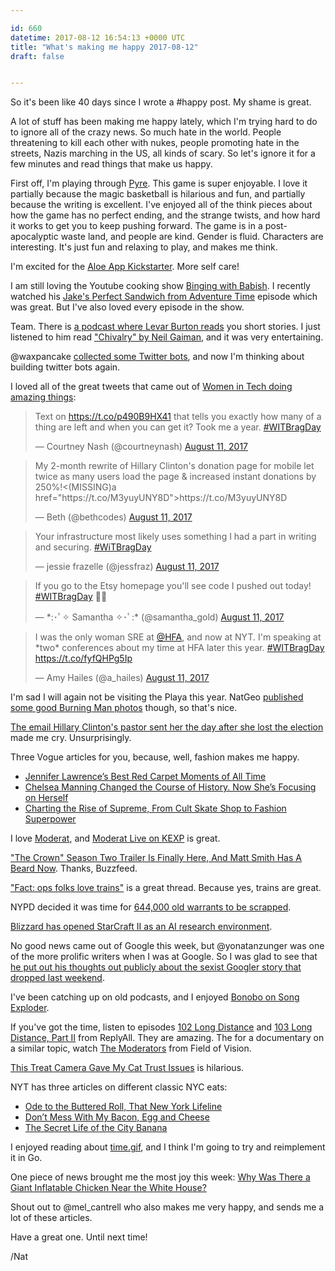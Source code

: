 ```yaml
---

id: 660
datetime: 2017-08-12 16:54:13 +0000 UTC
title: "What's making me happy 2017-08-12"
draft: false


---
```


So it's been like 40 days since I wrote a #happy post. My shame is great. 

A lot of stuff has been making me happy lately, which I'm trying hard to do to ignore all of the crazy news. So much hate in the world. People threatening to kill each other with nukes, people promoting hate in the streets, Nazis marching in the US, all kinds of scary. So let's ignore it for a few minutes and read things that make us happy.

First off, I'm playing through [Pyre](https://en.wikipedia.org/wiki/Pyre_(video_game)). This game is super enjoyable. I love it partially because the magic basketball is hilarious and fun, and partially because the writing is excellent. I've enjoyed all of the think pieces about how the game has no perfect ending, and the strange twists, and how hard it works to get you to keep pushing forward. The game is in a post-apocalyptic waste land, and people are kind. Gender is fluid. Characters are interesting. It's just fun and relaxing to play, and makes me think.

I'm excited for the [Aloe App Kickstarter](https://www.kickstarter.com/projects/aloe/aloe-app-gentle-self-care-reminders-from-yourself). More self care!

I am still loving the Youtube cooking show [Binging with Babish](https://www.bingingwithbabish.com/). I recently watched his [Jake's Perfect Sandwich from Adventure Time](https://www.youtube.com/watch?v=HsxBw6ls7Z0&feature=youtu.be) episode which was great. But I've also loved every episode in the show.

Team. There is [a podcast where Levar Burton reads](http://www.levarburtonpodcast.com/) you short stories. I just listened to him read ["Chivalry" by Neil Gaiman](http://pca.st/Mx0G), and it was very entertaining.

@waxpancake [collected some Twitter bots](https://twitter.com/waxpancake/status/896056358872559616), and now I'm thinking about building twitter bots again.

I loved all of the great tweets that came out of [Women in Tech doing amazing things](https://twitter.com/hashtag/WITBragDay):

<blockquote class="twitter-tweet" data-lang="en"><p lang="en" dir="ltr">Text on <a href="https://t.co/p490B9HX41">https://t.co/p490B9HX41</a> that tells you exactly how many of a thing are left and when you can get it? Took me a year. <a href="https://twitter.com/hashtag/WITBragDay?src=hash">#WITBragDay</a></p>&mdash; Courtney Nash (@courtneynash) <a href="https://twitter.com/courtneynash/status/896142146834530304">August 11, 2017</a></blockquote>

<blockquote class="twitter-tweet" data-lang="en"><p lang="en" dir="ltr">My 2-month rewrite of Hillary Clinton&#39;s donation page for mobile let twice as many users load the page &amp; increased instant donations by 250%!<(MISSING)a href="https://t.co/M3yuyUNY8D">https://t.co/M3yuyUNY8D</a></p>&mdash; Beth (@bethcodes) <a href="https://twitter.com/bethcodes/status/896083940619853824">August 11, 2017</a></blockquote>

<blockquote class="twitter-tweet" data-lang="en"><p lang="en" dir="ltr">Your infrastructure most likely uses something I had a part in writing and securing. <a href="https://twitter.com/hashtag/WiTBragDay?src=hash">#WiTBragDay</a></p>&mdash; jessie frazelle (@jessfraz) <a href="https://twitter.com/jessfraz/status/896105924460396544">August 11, 2017</a></blockquote>

<blockquote class="twitter-tweet" data-lang="en"><p lang="en" dir="ltr">If you go to the Etsy homepage you&#39;ll see code I pushed out today! <a href="https://twitter.com/hashtag/WITBragDay?src=hash">#WITBragDay</a> 🎉🎉</p>&mdash; *:･ﾟ✧ Samantha ✧･ﾟ:* (@samantha_gold) <a href="https://twitter.com/samantha_gold/status/896109868465008643">August 11, 2017</a></blockquote>

<blockquote class="twitter-tweet" data-lang="en"><p lang="en" dir="ltr">I was the only woman SRE at <a href="https://twitter.com/HFA">@HFA</a>, and now at NYT.  I&#39;m speaking at *two* conferences about my time at HFA later this year.  <a href="https://twitter.com/hashtag/WITBragDay?src=hash">#WITBragDay</a> <a href="https://t.co/fyfQHPg5Ip">https://t.co/fyfQHPg5Ip</a></p>&mdash; Amy Hailes (@a_hailes) <a href="https://twitter.com/a_hailes/status/896076005638512640">August 11, 2017</a></blockquote>
<script async src="//platform.twitter.com/widgets.js" charset="utf-8"></script>

I'm sad I will again not be visiting the Playa this year. NatGeo [published some good Burning Man photos](http://www.nationalgeographic.com/travel/destinations/north-america/united-states/nevada/burning-man-nevada-art-festival/) though, so that's nice.

[The email Hillary Clinton's pastor sent her the day after she lost the election](http://www.cnn.com/2017/08/10/politics/clinton-pastor-email/index.html?sr=twCNNp081017clinton-pastor-email0310PMStory&CNNPolitics=Tw) made me cry. Unsurprisingly.

Three Vogue articles for you, because, well, fashion makes me happy.

 - [Jennifer Lawrence’s Best Red Carpet Moments of All Time](http://www.vogue.com/article/jennifer-lawrence-best-red-carpet-moments?mbid=social_twitter)
 - [Chelsea Manning Changed the Course of History. Now She’s Focusing on Herself](http://www.vogue.com/article/chelsea-manning-vogue-interview-september-issue-2017?zr_manning)
 - [Charting the Rise of Supreme, From Cult Skate Shop to Fashion Superpower](http://www.vogue.com/article/history-of-supreme-skate-clothing-brand)

I love [Moderat](https://en.wikipedia.org/wiki/Moderat), and [Moderat Live on KEXP](https://www.youtube.com/watch?v=HVkVq_qs7FM&feature=youtu.be) is great.

["The Crown" Season Two Trailer Is Finally Here, And Matt Smith Has A Beard Now](https://www.buzzfeed.com/scottybryan/the-crown-season-two-trailer-is-finall#.hxD9RRmr1). Thanks, Buzzfeed.

["Fact: ops folks love trains"](https://twitter.com/alicegoldfuss/status/895477298190622720) is a great thread. Because yes, trains are great.

NYPD decided it was time for [644,000 old warrants to be scrapped](https://nyti.ms/2vkGtRV).

[Blizzard has opened StarCraft II as an AI research environment](https://deepmind.com/blog/deepmind-and-blizzard-open-starcraft-ii-ai-research-environment/).

No good news came out of Google this week, but @yonatanzunger was one of the more prolific writers when I was at Google. So I was glad to see that [he put out his thoughts out publicly about the sexist Googler story that dropped last weekend](https://medium.com/@yonatanzunger/so-about-this-googlers-manifesto-1e3773ed1788?source=ifttt--------------1).

I've been catching up on old podcasts, and I enjoyed [Bonobo on Song Exploder](http://pca.st/2K03).

If you've got the time, listen to episodes [102 Long Distance](https://gimletmedia.com/episode/long-distance/) and [103 Long Distance, Part II](https://gimletmedia.com/episode/103-long-distance-part-ii/) from ReplyAll. They are amazing. The for a documentary on a similar topic, watch [The Moderators](https://fieldofvision.org/the-moderators) from Field of Vision.

[This Treat Camera Gave My Cat Trust Issues](https://gizmodo.com/this-treat-camera-gave-my-cat-trust-issues-1797443233) is hilarious.

NYT has three articles on different classic NYC eats:

 - [Ode to the Buttered Roll, That New York Lifeline](https://nyti.ms/2ugnMuA)
 - [Don’t Mess With My Bacon, Egg and Cheese](https://nyti.ms/1IXzIDg)
 - [The Secret Life of the City Banana](https://nyti.ms/2htSFL1)

I enjoyed reading about [time.gif](https://hookrace.net/blog/time.gif/), and I think I'm going to try and reimplement it in Go.

One piece of news brought me the most joy this week: [Why Was There a Giant Inflatable Chicken Near the White House?](https://www.nytimes.com/2017/08/10/us/politics/trump-giant-inflatable-chicken.html)

Shout out to @mel_cantrell who also makes me very happy, and sends me a lot of these articles.

Have a great one. Until next time!

/Nat
